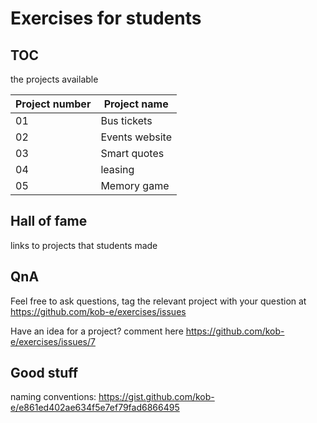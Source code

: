 # Exercises for students

## TOC
the projects available

| Project number | Project name    |
| -------------  | -------------   |
| 01             | Bus tickets     |
| 02             | Events website  |
| 03             | Smart quotes |
| 04             | leasing |
| 05             | Memory game |

## Hall of fame
links to projects that students made

## QnA
Feel free to ask questions, tag the relevant project with your question at https://github.com/kob-e/exercises/issues

Have an idea for a project? comment here https://github.com/kob-e/exercises/issues/7

## Good stuff
naming conventions: https://gist.github.com/kob-e/e861ed402ae634f5e7ef79fad6866495
